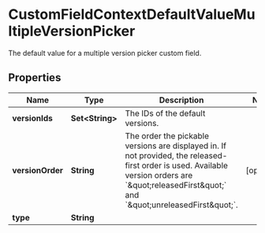 

# CustomFieldContextDefaultValueMultipleVersionPicker

The default value for a multiple version picker custom field.

## Properties

| Name | Type | Description | Notes |
|------------ | ------------- | ------------- | -------------|
|**versionIds** | **Set&lt;String&gt;** | The IDs of the default versions. |  |
|**versionOrder** | **String** | The order the pickable versions are displayed in. If not provided, the released-first order is used. Available version orders are &#x60;\&quot;releasedFirst\&quot;&#x60; and &#x60;\&quot;unreleasedFirst\&quot;&#x60;. |  [optional] |
|**type** | **String** |  |  |



